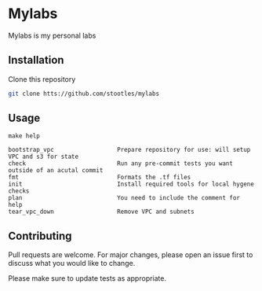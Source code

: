 # Mylabs

Mylabs is my personal labs

## Installation

Clone this repository

```bash
git clone htts://github.com/stootles/mylabs
```

## Usage

```shell
make help

bootstrap_vpc                  Prepare repository for use: will setup VPC and s3 for state
check                          Run any pre-commit tests you want outside of an acutal commit
fmt                            Formats the .tf files
init                           Install required tools for local hygene checks
plan                           You need to include the comment for help
tear_vpc_down                  Remove VPC and subnets

```

## Contributing
Pull requests are welcome. For major changes, please open an issue first to discuss what you would like to change.

Please make sure to update tests as appropriate.